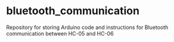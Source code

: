 # bluetooth_communication
Repository for storing Arduino code and instructions for Bluetooth communication between HC-05 and HC-06
